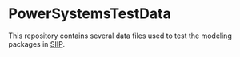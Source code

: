 # PowerSystemsTestData

This repository contains several data files used to test the modeling packages in [SIIP](https://github.com/NREL-SIIP/). 
